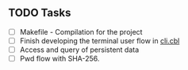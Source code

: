 ## TODO Tasks

- [ ] Makefile - Compilation for the project
- [ ] Finish developing the terminal user flow in [cli.cbl](./src/core/cli.cbl)
- [ ] Access and query of persistent data
- [ ] Pwd flow with SHA-256.
